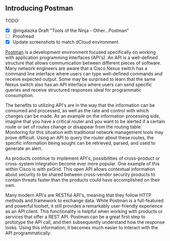 ## Introducing Postman

TODO:

- [x] @mgalazka Draft "Tools of the Ninja - Other...Postman"
- [ ] Proofread
- [x] Update screenshots to match dCloud environment

[Postman](https://www.getpostman.com/) is a development environment focused specifically on working with application 
programming interfaces (API's). An API is a well-defined structure that allows communication between different pieces
of software. Many network engineers are aware that a Cisco Nexus switch has a command line interface where users can
type well-defined commands and receive expected output. Some may be surprised to learn that the same Nexus switch 
also has an API interface where users can send specific queries and receive structured responses ideal for 
programmatic consumption.

The benefits to utilizing API's are in the way that the information can be consumed and processed, as well as the 
rate and control with which changes can be made. As an example on the information processing side, imagine that you 
have a critical router and you want to be alerted if a certain route or set of routes change or disappear from the 
routing table. Monitoring for this situation with traditional network management tools may prove difficult.  Using an 
API to query the router about these routes, the specific information being sought can be retrieved, parsed, and used 
to generate an alert.

As products continue to implement API's, possibilities of cross-product or cross-system integration become ever more 
popular. One example of this within Cisco is with pxGrid. This open API allows contextual information about security 
to be shared between cross-vendor security products to contain threats faster than the products could have 
accomplished on their own.

Many modern API's are RESTful API's, meaning that they follow HTTP methods and framework to exchange data.  While 
Postman is a full-featured and powerful toolset, it still provides a remarkably user-friendly experience as an API 
client. This functionality is helpful when working with products or services that offer a REST API. Postman can be a 
great first step to prototype the API call, and then subsequently understand how the response looks. Using this 
information, it becomes much easier to interact with the API programmatically.
